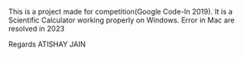 This is a project made for competition(Google Code-In 2019).
It is a Scientific Calculator working properly on Windows.
Error in Mac are resolved in 2023

Regards
ATISHAY JAIN